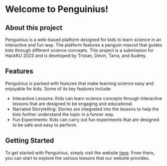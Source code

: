 <h1>Welcome to Penguinius!</h1>

<h2>About this project</h2>
Penguinius is a web-based platform designed for kids to learn science in an interactive and fun way. The platform features a penguin mascot that guides kids through different science concepts. This project is a submission for HackKU 2023 and is developed by Tristan, Devin, Tarra, and Audrey. 

<h2>Features</h2>
Penguinius is packed with features that make learning science easy and enjoyable for kids. Some of its key features include:
<ul>
<li>Interactive Lessons: Kids can learn science concepts through interactive lessons that are designed to be engaging and educational.</li>
<li>Narrated Storytelling: Stories are integrated into the lessons to help the kids further understand the topic in a funner way.</li>
<li>Fun Experiments: Kids can carry out fun experiments that are designed to be safe and easy to perform.</li>
</ul>

<h2>Getting Started</h2>
To get started with Penguinius, simply visit the website <a href = "http://penguinius.tech"> here</a>. From there, you can start to explore the various lessons that our website provides.
